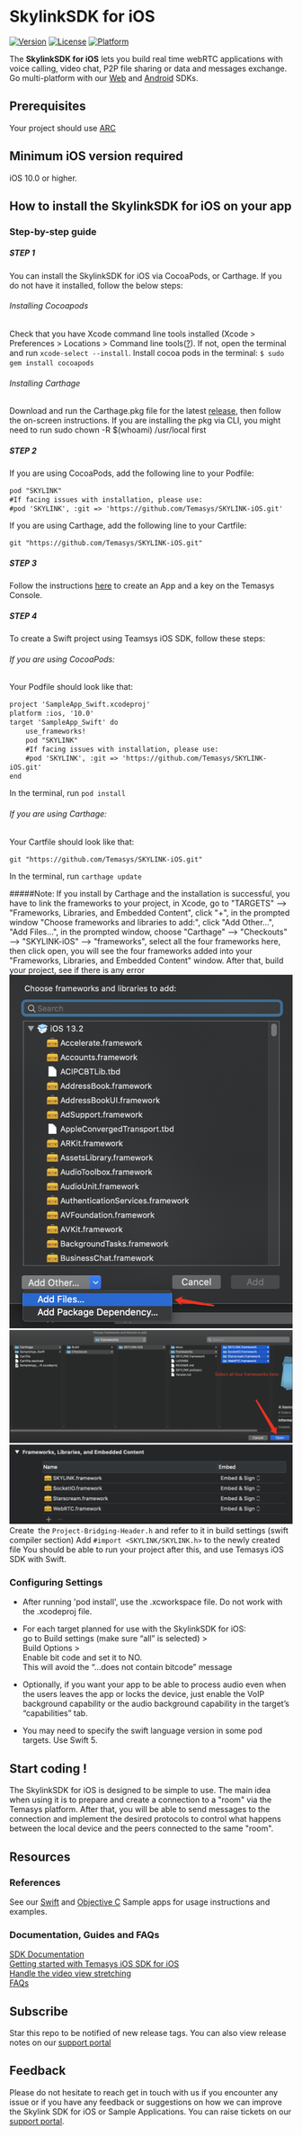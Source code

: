 # SkylinkSDK for iOS
[![Version](https://img.shields.io/cocoapods/v/SKYLINK.svg?style=flat)](https://cocoapods.org/pods/SKYLINK)
[![License](https://img.shields.io/cocoapods/l/SKYLINK.svg?style=flat)](https://cocoapods.org/pods/SKYLINK)
[![Platform](https://img.shields.io/cocoapods/p/SKYLINK.svg?style=flat)](https://cocoapods.org/pods/SKYLINK)

The **SkylinkSDK for iOS** lets you build real time webRTC applications with voice calling, video chat, P2P file sharing or data and messages exchange. Go multi-platform with our [Web](https://temasys.io/products/sdks/js/) and [Android](https://temasys.io/products/sdks/android/) SDKs.


## Prerequisites
Your project should use [ARC](https://docs.swift.org/swift-book/LanguageGuide/AutomaticReferenceCounting.html)  

## Minimum iOS version required
iOS 10.0 or higher.

## How to install the SkylinkSDK for iOS on your app

### Step-by-step guide

##### STEP 1  
You can install the SkylinkSDK for iOS via CocoaPods, or Carthage. If you do not have it installed, follow the below steps:

###### Installing Cocoapods  
Check that you have Xcode command line tools installed (Xcode > Preferences > Locations > Command line tools([?](http://osxdaily.com/2014/02/12/install-command-line-tools-mac-os-x/)). If not, open the terminal and run `xcode-select --install`.
Install cocoa pods in the terminal: `$ sudo gem install cocoapods`
###### Installing Carthage 
Download and run the Carthage.pkg file for the latest [release](https://github.com/Carthage/Carthage/releases), then follow the on-screen instructions. If you are installing the pkg via CLI, you might need to run sudo chown -R $(whoami) /usr/local first

##### STEP 2  
If you are using CocoaPods, add the following line to your Podfile:

    pod "SKYLINK"
    #If facing issues with installation, please use:
    #pod 'SKYLINK', :git => 'https://github.com/Temasys/SKYLINK-iOS.git'
If you are using Carthage, add the following line to your Cartfile:
	
    git "https://github.com/Temasys/SKYLINK-iOS.git"
##### STEP 3  
Follow the instructions [here](https://temasys.io/creating-an-account-generating-a-key/) to create an App and a key on the Temasys Console.



##### STEP 4

To create a Swift project using Teamsys iOS SDK, follow these steps:  
###### If you are using CocoaPods:

Your Podfile should look like that:
	
    project 'SampleApp_Swift.xcodeproj'
    platform :ios, '10.0'
    target 'SampleApp_Swift' do
        use_frameworks!
        pod "SKYLINK"
        #If facing issues with installation, please use:
        #pod 'SKYLINK', :git => 'https://github.com/Temasys/SKYLINK-iOS.git'
    end

In the terminal, run `pod install`
###### If you are using Carthage:
Your Cartfile should look like that:
	
    git "https://github.com/Temasys/SKYLINK-iOS.git"

In the terminal, run `carthage update`

#####Note: If you install by Carthage and the installation is successful, you have to link the frameworks to your project, in Xcode, go to "TARGETS" --> "Frameworks, Libraries, and Embedded Content", click "+", in the prompted window "Choose frameworks and libraries to add:", click "Add Other...", "Add Files...", in the prompted window, choose "Carthage" --> "Checkouts" --> "SKYLINK-iOS" --> "frameworks", select all the four frameworks here, then click open, you will see the four frameworks added into your "Frameworks, Libraries, and Embedded Content" window. After that, build your project, see if there is any error
![image](./1.png)![image](./2.png)![image](./3.png)
Create the `Project-Bridging-Header.h` and refer to it in build settings (swift compiler section)
Add `#import <SKYLINK/SKYLINK.h>` to the newly created file
You should be able to run your project after this, and use Temasys iOS SDK with Swift.

### Configuring Settings

- After running 'pod install', use the .xcworkspace file. Do not work with the .xcodeproj file.
- For each target planned for use with the SkylinkSDK for iOS:  
    go to Build settings  (make sure “all” is selected) >  
    Build Options >   
    Enable bit code and set it to NO.   
    This will avoid the “…does not contain bitcode” message  

- Optionally, if you want your app to be able to process audio even when the users leaves the app or locks the device, just enable the VoIP background capability or the audio background capability in the target’s “capabilities” tab.
- You may need to specify the swift language version in some pod targets. Use Swift 5.

## Start coding !

The SkylinkSDK for iOS is designed to be simple to use. The main idea when using it is to prepare and create a connection to a "room" via the Temasys platform. After that, you will be able to send messages to the connection and implement the desired protocols to control what happens between the local device and the peers connected to the same "room".


## Resources

### References  

See our [Swift](https://github.com/Temasys/SkylinkSDK_iOS_SampleApp_Swift) and [Objective C](https://github.com/Temasys/SkylinkSDK-iOS-Sample) Sample apps for usage instructions and examples.

### Documentation, Guides and FAQs  
[SDK Documentation](https://cdn.temasys.io/skylink/skylinksdk/ios/latest/docs/html/index.html)  
[Getting started with Temasys iOS SDK for iOS](http://temasys.io/getting-started-skylinksdk-ios/)    
[Handle the video view stretching](http://temasys.io/a-simple-solution-for-video-stretching/)    
[FAQs](http://support.temasys.com.sg/support/solutions/12000000562)  


## Subscribe  
Star this repo to be notified of new release tags. You can also view release notes on our [support portal](http://support.temasys.com.sg/en/support/solutions/folders/12000009706)

## Feedback  
Please do not hesitate to reach get in touch with us if you encounter any issue or if you have any feedback or suggestions on how we can improve the Skylink SDK for iOS or Sample Applications. You can raise tickets on our [support portal](http://support.temasys.io/).
